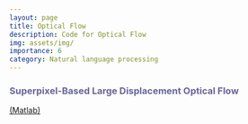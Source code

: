 ```yaml
---
layout: page
title: Optical Flow
description: Code for Optical Flow
img: assets/img/
importance: 6
category: Natural language processing
---
```


<p>
    <h3 style="text-align: left; color: #666699">Superpixel-Based Large Displacement Optical Flow</h3> <a href="http://mml.citi.sinica.edu.tw/papers/SPLDOF_code.php">(Matlab)</a>
</p>
